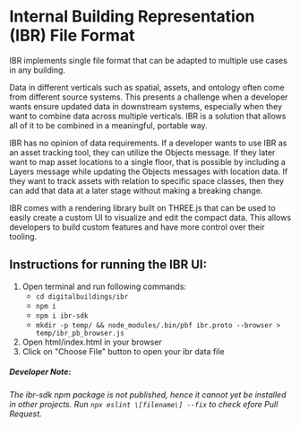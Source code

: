# Internal Building Representation (IBR) File Format
IBR implements single file format that can be adapted to multiple use cases in any building.

Data in different verticals such as spatial, assets, and ontology often come from different source systems. This presents a challenge when a developer wants ensure updated data in downstream systems, especially when they want to combine data across multiple verticals. IBR is a solution that allows all of it to be combined in a meaningful, portable way.

IBR has no opinion of data requirements. If a developer wants to use IBR as an asset tracking tool, they can utilize the Objects message. If they later want to map asset locations to a single floor, that is possible by including a Layers message while updating the Objects messages with location data. If they want to track assets with relation to specific space classes, then they can add that data at a later stage without making a breaking change.

IBR comes with a rendering library built on THREE.js that can be used to easily create a custom UI to visualize and edit the compact data. This allows developers to build custom features and have more control over their tooling. 

## Instructions for running the IBR UI:
1. Open terminal and run following commands:
    - `cd digitalbuildings/ibr`
    - `npm i`
    - `npm i ibr-sdk`
    - `mkdir -p temp/ && node_modules/.bin/pbf ibr.proto --browser > temp/ibr_pb_browser.js`
2. Open html/index.html in your browser
3. Click on "Choose File" button to open your ibr data file
##### Developer Note: 
*The ibr-sdk npm package is not published, hence it cannot yet be installed in other projects.*
*Run `npx eslint \[filename\] --fix` to check efore Pull Request.*
